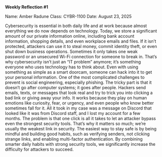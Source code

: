**Weekly Reflection #1**

Name: Amber Radune
Class: CYBR-1100
Date: August 23, 2025

Cybersecurity is essential in both daily life and at work because almost everything we do now depends on technology. Today, we store a significant amount of our private information online, including bank account information, shopping details, and even workplace emails and files. If it isn’t protected, attackers can use it to steal money, commit identity theft, or even shut down business operations. Sometimes it only takes one weak password or an unsecured Wi-Fi connection for someone to break in. That’s why cybersecurity isn’t just an “IT problem” anymore; it’s something everyone who uses technology has to think about. Even with using something as simple as a smart doorcam, someone can hack into it to get your personal information. 
One of the most complicated challenges to prevent is social engineering, especially phishing. The tricky part is that it doesn’t go after computer systems; it goes after people. Hackers send emails, texts, or messages that look real and try to trick you into clicking a bad link or giving away your info. It works because they play on human emotions like curiosity, fear, or urgency, and even people who know better sometimes fall for it. All it took in my case was a message on Discord that looked like it was from Discord staff, and I lost my account for a few months. The problem is that one click is all it takes to let an attacker bypass even the strongest security tools.
That’s why it matters so much; we’re usually the weakest link in security. The easiest way to stay safe is by being mindful and building good habits, such as verifying senders, not clicking strange links, and enabling multi-factor authentication. By combining smarter daily habits with strong security tools, we significantly increase the difficulty for attackers to succeed.
